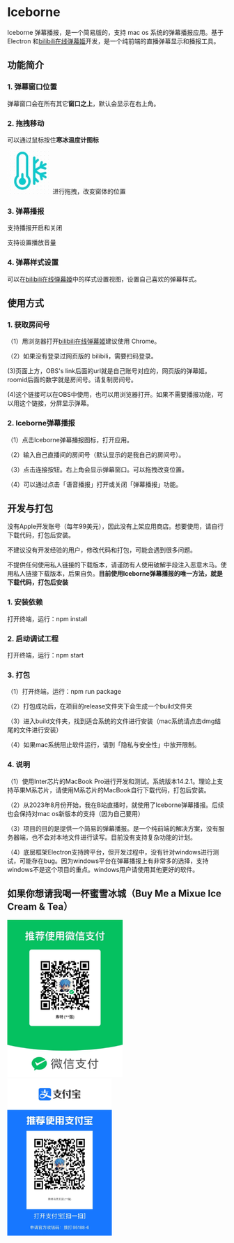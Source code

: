 # Iceborne

Iceborne 弹幕播报，是一个简易版的，支持 mac os 系统的弹幕播报应用。基于 Electron 和[bilibili在线弹幕姬](https://link.bilibili.com/ctool/vtuber/)开发，是一个纯前端的直播弹幕显示和播报工具。

## 功能简介

### 1. 弹幕窗口位置

弹幕窗口会在所有其它<strong>窗口之上</strong>，默认会显示在右上角。

### 2. 拖拽移动

可以通过鼠标按住<strong>寒冰温度计图标</strong>

![寒冰温度计图标](/assets/ice100.jpg 'ice')
进行拖拽，改变窗体的位置

### 3. 弹幕播报

<p>支持播报开启和关闭</p>
<p>支持设置播放音量</p>

### 4. 弹幕样式设置

可以在[bilibili在线弹幕姬](https://link.bilibili.com/ctool/vtuber/)中的样式设置视图，设置自己喜欢的弹幕样式。

## 使用方式

### 1. 获取房间号

（1）用浏览器打开[bilibili在线弹幕姬](https://link.bilibili.com/ctool/vtuber/)建议使用 Chrome。

<p>
（2）如果没有登录过网页版的 bilibili，需要扫码登录。
</p>
<p>
 (3)页面上方，OBS's link后面的url就是自己账号对应的，网页版的弹幕姬。roomid后面的数字就是房间号。请复制房间号。
</p>
<p>
 (4)这个链接可以在OBS中使用，也可以用浏览器打开。如果不需要播报功能，可以用这个链接，分屏显示弹幕。
</p>

### 2. Iceborne弹幕播报

<p>
（1）点击Iceborne弹幕播报图标，打开应用。
</p>
<p>
（2）输入自己直播间的房间号（默认显示的是我自己的房间号）。
</p>
<p>
（3）点击连接按钮。右上角会显示弹幕窗口。可以拖拽改变位置。
</p>
<p>
（4）可以通过点击「语音播报」打开或关闭「弹幕播报」功能。
</p>


## 开发与打包

<p>没有Apple开发账号（每年99美元），因此没有上架应用商店。想要使用，请自行下载代码，打包后安装。</p>
<p>不建议没有开发经验的用户，修改代码和打包，可能会遇到很多问题。</p>
<p>不提供任何使用私人链接的下载版本，请谨防有人使用破解手段注入恶意木马。使用私人链接下载版本，后果自负。<b>目前使用Iceborne弹幕播报的唯一方法，就是下载代码，打包后安装</b></p>

### 1. 安装依赖

打开终端，运行：npm install

### 2. 启动调试工程

打开终端，运行：npm start

### 3. 打包
<p>
（1）打开终端，运行：npm run package
</p>
<p>
（2）打包成功后，在项目的release文件夹下会生成一个build文件夹
</p>
<p>
（3）进入build文件夹，找到适合系统的文件进行安装（mac系统请点击dmg结尾的文件进行安装）
</p>
<p>
（4）如果mac系统阻止软件运行，请到「隐私与安全性」中放开限制。
</p>

### 4. 说明
<p>
（1）使用Inter芯片的MacBook Pro进行开发和测试。系统版本14.2.1。理论上支持苹果M系芯片，请使用M系芯片的MacBook自行下载代码，打包后安装。
</p>
<p>
（2）从2023年8月份开始，我在B站直播时，就使用了Iceborne弹幕播报。后续也会保持对mac os新版本的支持（因为自己要用）
</p>
<p>
（3）项目的目的是提供一个简易的弹幕播报。是一个纯前端的解决方案，没有服务器端，也不会对本地文件进行读写。目前没有支持复杂功能的计划。
</p>
<p>
（4）底层框架Electron支持跨平台，但开发过程中，没有针对windows进行测试，可能存在bug。因为windows平台在弹幕播报上有非常多的选择，支持windows不是这个项目的重点。windows用户请使用其他更好的软件。
</p>


## 如果你想请我喝一杯蜜雪冰城（Buy Me a Mixue Ice Cream & Tea）

<img src=".\\assets\\wechat.jpg" height="360">
<img src=".\\assets\\alipay.jpg" height="360">
